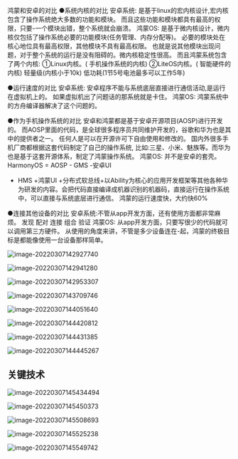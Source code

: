鸿蒙和安卓的对比
●系统内核的对比
安卓系统:
是基于linux的宏内核设计,宏内核包含了操作系统绝大多数的功能和模块。
而且这些功能和模块都具有最高的权限，只要-一个模块出错，整个系统就会崩溃。
鸿蒙OS:
是基于微内核设计，微内核仅包括了操作系统必要的功能模块(任务管理、内存分配等)。
必要的模块处在核心地位具有最高权限，其他模块不具有最高权限。
也就是说其他模块出现问题，对于整个系统的运行是没有阻碍的。微内核稳定性很高。
而且鸿蒙系统包含了两个内核:
①Linux内核。( 手机操作系统的内核)
②LiteOS内核。( 智能硬件的内核)
轻量级(内核小于10k)
低功耗(1节5号电池最多可以工作5年)

●运行速度的对比
安卓系统:
安卓程序不能与系统底层直接进行通信活动,是运行在虚拟机上的。
如果虚拟机出了问题话的那系统就是卡住。
鸿蒙OS:
鸿蒙系统中的方舟编译器解决了这个问题的。



●作为手机操作系统的对比
安卓和鸿蒙都是基于安卓开源项目(AOSP)进行开发的。
而AOSP里面的代码，是全球很多程序员共同维护开发的，谷歌和华为也是其中的提供者之一。
任何人是可以在开源许可下自由使用和修改的。
国内外很多手机厂商都根据这套代码制定了自己的操作系统,
比如:三星、小米、魅族等。而华为也是基于这套开源体系，制定了鸿蒙操作系统。
鸿蒙OS:
并不是安卓的套壳。
HarmonyOS = AOSP - GMS -安卓UI
+ HMS +鸿蒙UI +分布式软总线+以Ability为核心的应用开发框架等其他各种华为研发的内容。会把代码直接编译成机器识别的机器码，直接运行在操作系统中，可以直接与系统底层进行通信。
鸿蒙的运行速度快，大约快60%

●连接其他设备的对比
安卓系统:不管从app开发方面，还有使用方面都非常麻烦。
发现
配对
连接
组合
验证
鸿蒙OS:
从app开发方面，只要写很少的代码就可以调用第三方硬件。
从使用的角度来讲，不管是多少设备连在-起，鸿蒙的终极目标是都能像使用一台设备那样简单。

![image-20220307142927740](https://luckly007.oss-cn-beijing.aliyuncs.com/image/image-20220307142927740.png)

![image-20220307142941280](https://luckly007.oss-cn-beijing.aliyuncs.com/image/image-20220307142941280.png)

![image-20220307142953307](https://luckly007.oss-cn-beijing.aliyuncs.com/image/image-20220307142953307.png)

![image-20220307143709746](https://luckly007.oss-cn-beijing.aliyuncs.com/image/image-20220307143709746.png)

![image-20220307144051640](https://luckly007.oss-cn-beijing.aliyuncs.com/image/image-20220307144051640.png)

![image-20220307144420812](https://luckly007.oss-cn-beijing.aliyuncs.com/image/image-20220307144420812.png)

![image-20220307144431385](https://luckly007.oss-cn-beijing.aliyuncs.com/image/image-20220307144431385.png)

![image-20220307144445267](https://luckly007.oss-cn-beijing.aliyuncs.com/image/image-20220307144445267.png)



## 关键技术

![image-20220307145434494](https://luckly007.oss-cn-beijing.aliyuncs.com/image/image-20220307145434494.png)

![image-20220307145450373](https://luckly007.oss-cn-beijing.aliyuncs.com/image/image-20220307145450373.png)

![image-20220307145508693](https://luckly007.oss-cn-beijing.aliyuncs.com/image/image-20220307145508693.png)

![image-20220307145525238](https://luckly007.oss-cn-beijing.aliyuncs.com/image/image-20220307145525238.png)

![image-20220307145549742](https://luckly007.oss-cn-beijing.aliyuncs.com/image/image-20220307145549742.png)